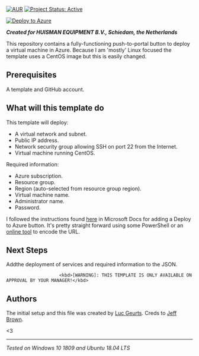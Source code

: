 [![AUR](https://img.shields.io/badge/License-GPLv3-blue.svg)](https://github.com/lgeurts/deploy-to-azure/blob/master/LICENSE.md) [![Project Status: Active](http://www.repostatus.org/badges/latest/active.svg)](http://www.repostatus.org/#active)

[![Deploy to Azure](https://aka.ms/deploytoazurebutton)](https://portal.azure.com/#create/Microsoft.Template/uri/https%3A%2F%2Fraw.githubusercontent.com%2Flgeurts%2Fdeploy-to-azure%2Fmaster%2Ftemplate.json)

***Created for HUISMAN EQUIPMENT B.V., Schiedam, the Netherlands***

This repository contains a fully-functioning push-to-portal button to deploy a virtual machine in Azure. 
Because I am 'mostly' Linux focused the template uses a CentOS image but this is easily changed.

## Prerequisites

A template and GitHub account.

## What will this template do

This template will deploy:

- A virtual network and subnet.
- Public IP address.
- Network security group allowing SSH on port 22 from the Internet.
- Virtual machine running CentOS.

Required information:

- Azure subscription.
- Resource group.
- Region (auto-selected from resource group region).
- Virtual machine name.
- Administrator name.
- Password.

I followed the instructions found [here](https://docs.microsoft.com/en-us/azure/azure-resource-manager/templates/deploy-to-azure-button) in Microsoft Docs for adding a Deploy to Azure button. It's pretty straight forward using some PowerShell or an [online tool](https://www.urlencoder.org/) to encode the URL.

## Next Steps
 Addthe deployment of services and required information to the JSON.

                        <kbd>[WARNING]: THIS TEMPLATE IS ONLY AVAILABLE ON APPROVAL BY YOUR MANAGER!</kbd>

## Authors

The initial setup and this file was created by [Luc Geurts](https://lgeurts.github.io). Creds to [Jeff Brown](https://github.com/JeffBrownTech).

<3

***
*Tested on Windows 10 1809 and Ubuntu 18.04 LTS*

